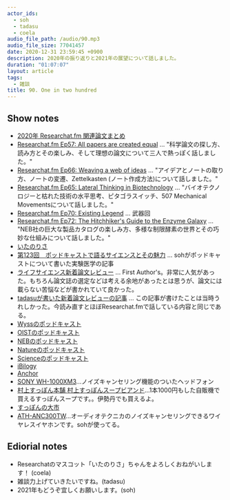 ```yaml
---
actor_ids:
  - soh
  - tadasu
  - coela
audio_file_path: /audio/90.mp3
audio_file_size: 77041457
date: 2020-12-31 23:59:45 +0900
description: 2020年の振り返りと2021年の展望について話しました。
duration: "01:07:07"
layout: article
tags:
  - 雑談
title: 90. One in two hundred
---
```


## Show notes
- [2020年 Researchat.fm 関連論文まとめ](https://researchat.fm/blog/10/)
- [Researchat.fm Ep57: All papers are created equal](https://researchat.fm/episode/57) ... "科学論文の探し方、読み方とその楽しみ、そして理想の論文について三人で熱っぽく話しました。"
- [Researchat.fm Ep66: Weaving a web of ideas](https://researchat.fm/episode/66) ... "アイデアとノートの取り方、ノートの変遷、Zettelkasten (ノート作成方法)について話しました。"
- [Researchat.fm Ep65: Lateral Thinking in Biotechnology](https://researchat.fm/episode/65) ...  "バイオテクノロジーと枯れた技術の水平思考、ピタゴラスイッチ、507 Mechanical Movementsについて話しました。"
- [Researchat.fm Ep70: Existing Legend](https://researchat.fm/episode/70) ... 武器回
- [Researchat.fm Ep72: The Hitchhiker's Guide to the Enzyme Galaxy](https://researchat.fm/episode/72) ...  "NEB社の巨大な製品カタログの楽しみ方、多様な制限酵素の世界とその巧妙な仕組みについて話しました。"
- [いたのりさ](https://twitter.com/researchat_fm/status/1342437410660093953)
- [第123回　ポッドキャストで語るサイエンスとその魅力](https://www.yodosha.co.jp/jikkenigaku/opinion/vol38n14.html) ... sohがポッドキャストについて書いた実験医学の記事
- [ライフサイエンス新着論文レビュー](http://first.lifesciencedb.jp/) ... First Author's。非常に人気があった。もちろん論文誌の選定などは考える余地があったとは思うが、論文には載らない苦悩などが書かれていて良かった。
- [tadasuが書いた新着論文レビューの記事](http://first.lifesciencedb.jp/archives/16866) ... この記事が書けたことは当時うれしかった。今読み直すとほぼResearchat.fmで話している内容と同じである。
- [Wyssのポッドキャスト](https://wyss.harvard.edu/media-post/disruptive-molecular-robotics/)
- [OISTのポッドキャスト](https://www.oist.jp/ja/oist-podcast)
- [NEBのポッドキャスト](https://www.neb.com/podcasts/nebpodcast)
- [Natureのポッドキャスト](https://www.nature.com/nature/articles?type=nature-podcast)
- [Scienceのポッドキャスト](https://www.sciencemag.org/podcasts)
- [iBilogy](https://www.ibiology.org/)
- [Anchor](https://anchor.fm/)
- [SONY WH-1000XM3](https://www.sony.jp/headphone/products/WH-1000XM3/)...ノイズキャンセリング機能のついたヘッドフォン
- [村上すっぽん本舗 村上すっぽんスープビアンド](https://www.mistore.jp/shopping/product/900000000000000000812900.html)...1本1000円もした自販機で買えるすっぽんスープです。。伊勢丹でも買えるよ。
- [すっぽんの大市](https://www.youtube.com/watch?v=Nnq53KHnvg8)
- [ATH-ANC300TW](https://www.audio-technica.co.jp/product/ATH-ANC300TW)...オーディオテクニカのノイズキャンセリングできるワイヤレスイヤホンです。sohが使ってる。

## Ediorial notes
- Researchatのマスコット「いたのりさ」ちゃんをよろしくおねがいします！ (coela)
- 雑談力上げていきたいですね。(tadasu)
- 2021年もどうぞ宜しくお願いします。(soh)
